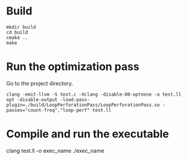 # Build

```
mkdir build
cd build
cmake ..
make
```

# Run the optimization pass
Go to the project directory.
```
clang -emit-llvm -S test.c -Xclang -disable-O0-optnone -o test.ll
opt -disable-output -load-pass-plugin=./build/LoopPerforationPass/LoopPerforationPass.so -passes="count-freq","loop-perf" test.ll
```

# Compile and run the executable 
clang test.ll -o exec_name
./exec_name





